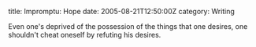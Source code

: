 title: Impromptu: Hope
date: 2005-08-21T12:50:00Z
category: Writing

Even one's deprived of the possession of the things that one desires, one shouldn't cheat oneself by refuting his desires.
